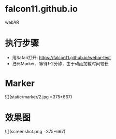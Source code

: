 # falcon11.github.io
webAR

# 执行步骤
- 用Safari打开: https://falcon11.github.io/webar-test
- 扫码Marker，等待1-2分钟，由于动画加载时间较长

# Marker
![](static/marker/2.jpg =375*667)


# 效果图
![](screenshot.png =375*667)
